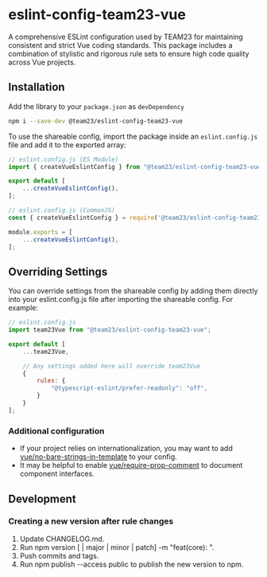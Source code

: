 # eslint-config-team23-vue

A comprehensive ESLint configuration used by TEAM23 for maintaining consistent and strict Vue coding standards.
This package includes a combination of stylistic and rigorous rule sets to ensure high code quality across Vue projects.

## Installation

Add the library to your `package.json` as `devDependency`

```bash
npm i --save-dev @team23/eslint-config-team23-vue
```

To use the shareable config, import the package inside an `eslint.config.js` file and add it to the exported array:

```ts
// eslint.config.js (ES Module)
import { createVueEslintConfig } from "@team23/eslint-config-team23-vue";

export default [
    ...createVueEslintConfig(),
];
```

```js
// eslint.config.js (CommonJS)
const { createVueEslintConfig } = require('@team23/eslint-config-team23-vue');

module.exports = [
    ...createVueEslintConfig(),
];
```

## Overriding Settings

You can override settings from the shareable config by adding them directly into your eslint.config.js
file after importing the shareable config. For example:

```js
// eslint.config.js
import team23Vue from "@team23/eslint-config-team23-vue";

export default [
    ...team23Vue,

    // Any settings added here will override team23Vue
    {
        rules: {
            "@typescript-eslint/prefer-readonly": "off",
        }
    }
];
```

### Additional configuration

- If your project relies on internationalization, you may want to add [vue/no-bare-strings-in-template](https://eslint.vuejs.org/rules/no-bare-strings-in-template) to your config.
- It may be helpful to enable [vue/require-prop-comment](https://eslint.vuejs.org/rules/require-prop-comment) to document component interfaces.

## Development

### Creating a new version after rule changes

1. Update CHANGELOG.md.
2. Run npm version [<newversion> | major | minor | patch] -m "feat(core): <versionmessage>".
3. Push commits and tags.
4. Run npm publish --access public to publish the new version to npm.
